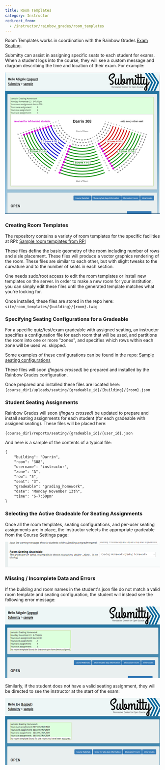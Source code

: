 ```yaml
---
title: Room Templates
category: Instructor
redirect_from:
  - /instructor/rainbow_grades/room_templates
---
```



Room Templates works in coordination with the Rainbow Grades
[Exam Seating](/instructor/rainbow_grades/exam_customization).


Submitty can assist in assigning specific seats to each student for
exams.  When a student logs into the course, they will see a custom
message and diagram describing the time and location of their
exam.  For example:

![](/images/room_templates_nav_page.png)


### Creating Room Templates

The repository contains a variety of room templates for the specific facilities at RPI:
[Sample room templates from RPI](https://github.com/Submitty/Submitty/tree/master/site/room_templates)

These files define the basic geometry of the room including number of
rows and aisle placement.  These files will produce a vector graphics
rendering of the room.  These files are similar to each other, but
with slight tweaks to the curvature and to the number of seats in each
section.

One needs sudo/root access to edit the room templates or install new
templates on the server.  In order to make a new room for your
institution, you can simply edit these files until the generated
template matches what you're looking for.

Once installed, these files are stored in the repo here:
`site/room_templates/{building}/{room}.twig`




### Specifying Seating Configurations for a Gradeable

For a specific quiz/test/exam gradeable with assigned seating, an
instructor specifies a configuration file for each room that will be
used, and partitions the room into one or more "zones", and specifies
which rows within each zone will be used vs. skipped.  

Some examples of these configurations can be found in the repo:
[Sample seating
configurations](https://github.com/Submitty/Submitty/tree/master/sample_files/seating_configs)

These files will soon _(fingers crossed)_ be prepared and installed
by the Rainbow Grades configuration.

Once prepared and installed these files are located here:
`{course_dir}/uploads/seating/{gradeable_id}/{building}/{room}.json`



### Student Seating Assignments

Rainbow Grades will soon _(fingers crossed)_ be updated to prepare and
install seating assignments for each student (for each gradeable with
assigned seating).  These files will be placed here:

`{course_dir}/reports/seating/{gradeable_id}/{user_id}.json`

And here is a sample of the contents of a typical file:

```
{
    "building": "Darrin",
    "room": "308",
    "username": "instructor",
    "zone": "A",
    "row": "5",
    "seat": "3",
    "gradeable": "grading_homework",
    "date": "Monday November 13th",
    "time": "6-7:50pm"
}

```


### Selecting the Active Gradeable for Seating Assignments

Once all the room templates, seating configurations, and per-user
seating assignments are in place, the instructor selects the
appropriate gradeable from the Course Settings page:

![](/images/room_templates_course_settings.png)



### Missing / Incomplete Data and Errors

If the building and room names in the student's json file do not match
a valid room template and seating configuration, the student will
instead see the following error message:

![](/images/room_templates_nav_page_no_template.png)


Similarly, if the student does not have a valid seating assignment,
they will be directed to see the instructor at the start of the exam:

![](/images/room_templates_nav_page_no_report.png)

